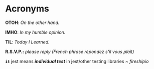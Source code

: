 
# Acronyms

**OTOH**: *On the other hand.*

**IMHO**: *In my humble opinion.*

**TIL**: *Today I Learned.*

**R.S.V.P.:** *please reply (French phrase répondez s'il vous plaît)*

**`it`**  jest means ***individual test*** in jest/other testing libraries ~ *fireshipio*
